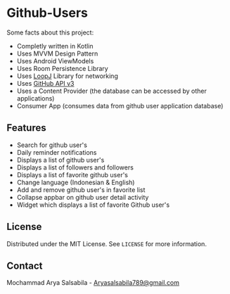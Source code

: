 # Github-Users

Some facts about this project:

- Completly written in Kotlin
- Uses MVVM Design Pattern
- Uses Android ViewModels
- Uses Room Persistence Library
- Uses [LoopJ](https://loopj.com/android-async-http/) Library for networking
- Uses [GitHub API v3](https://developer.github.com/v3/)
- Uses a Content Provider (the database can be accessed by other applications)
- Consumer App (consumes data from github user application database)

## Features

- Search for github user's
- Daily reminder notifications
- Displays a list of github user's
- Displays a list of followers and followers
- Displays a list of favorite github user's
- Change language (Indonesian & English)
- Add and remove github user's in favorite list
- Collapse appbar on github user detail activity
- Widget which displays a list of favorite Github user's

## License

Distributed under the MIT License. See `LICENSE` for more information.

## Contact

Mochammad Arya Salsabila - Aryasalsabila789@gmail.com
